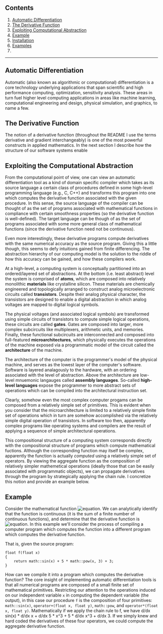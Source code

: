 ## Contents 
  1. [Automatic Differentiation]()
  2. [The Derivative Function]()
  3. [Exploiting Computational Abstraction]()
  4. [Example]() 
  5. [Installation]() 
  6. [Examples]() 
  7. 

---
## Automatic Differentiation
Automatic (also known as algorithmic or computational) differentiation is a core technology underlying applications that span scientific and high performance computing, optimization, sensitivity analysis. These areas in turn fuel higher level computing applications in areas like machine learning, 
computational engineering and design, physical simulation, and graphics, to name a few. 

## The Derivative Function 
The notion of a derivative function (throughout the README I use the terms derivative and gradient interchangeably) is one of the most powerful constructs in applied mathematics. In the next section I describe how the structure of our software systems enable 

## Exploiting the Computational Abstraction 
From the computational point of view, one can view an automatic differentiation tool as a kind of domain specific compiler which takes as its source language a certain class of procedures defined in some high-level programming language (e.g., C, C++) and transforms this program into one which computes the derivative function associated with the given procedure. In this sense, the source language of the compiler can be thought of as the set of programs associated with mathematical functions in compliance with certain smoothness properties (so the derivative function is well-defined). The target language can be though of as the set of programs associated with some more general class of mathematical functions (since the derivative function need not be continuous). 

Even more interestingly, these derivative programs compute derivatives with the same numerical accuracy as the source program. Giving this a little though, this seems to defy intuitions gained from finite differencing. The abstraction hierarchy of our computing model is the solution to the riddle of how this accuracy can be gained, and how these compilers work. 

At a high-level, a computing system is conceptually partitioned into an ordered/layered set of abstractions. At the bottom (i.e. least abstract) level the system is comprised of **atoms**, which are composed into relatively monolithic **materials** like crystalline silicon. These materials are chemically engineered and topologically arranged to construct analog microelectronic circuits called **transistors**. Despite their analog physical character, the transistors are designed to enable a digital abstraction in which analog voltages are mapped to digital logical symbols. 

The physical voltages (and associated logical symbols) are transformed using simple circuits of transistors to compute simple logical operations, these circuits are called **gates**. Gates are composed into larger, more complex subcircuits like multiplexers, arithmetic units, 
and memories. Finally, these functional subcircuits are interconnected and composed into full-featured **microarchitectures**, which physically executes the operations of the machine exposed via a programmatic model of the circuit called the **architecture** of the machine. 

The architecture of the computer is the programmer's model of the physical machine, and serves as the lowest layer of the computer's software. Software is layered analagously to the hardware, with an ordering associated with the level of abstraction. Above the architecture are low-level mnuemonic langauges called **assembly languages**. So-called **high-level languages** expose the programmer to more abstract sets of operations which can be compiled into the architectural instruction set. 

Clearly, somehow even the most complex computer progams can be composed from a relatively simple set of primitives. This is evident when you consider that the microarchitecture is limited to a relatively simple finite set of operations which in turn are somehow accomplished via the relatively simple digital operation of transistors. In software too then, apparently complex programs like operating systems and compilers are the result of applying a sequence of simple architectural operations. 

This compositional structure of a computing system corresponds directly with the compositional structure of programs which compute mathematical fuctions. Although the corresponding function may itself be complex, apparently the function is actually *computed* using a relatively simple set of operators. By viewing the aggregate function as the composition of relatively simpler mathemetical operations (ideally those that can be easily associated with programmatic objects), we can propagate derivatives through the program by strategically applying the chain rule. I concretize this notion and provide an example below. 

## Example 
Consider the mathematical function ![equation](https://latex.codecogs.com/svg.image?f(x)&space;=&space;\sin(x)&space;&plus;&space;5x^3&space;-&space;3). We can analytically identify that the function is continuous (it is the sum of a finite number of continuous functions), and determine that the derivative function is ![equation](https://latex.codecogs.com/svg.image?\frac{df}{dx}(x)&space;=&space;cos(x)&space;&plus;&space;15x^2). In this example we'll consider the process of compiling a computer program which computes the function into a different program which computes the derivative function. 

That is, given the source program: 
```
float f(float x)
{
    return math::sin(x) + 5 * math::pow(x, 3) + 3; 
}
```

How can we compile it into a program which computes the derivative function? The core insight of implementing automatic differentiation tools is that all numerical programs are composed of a small finite set of mathematical primitives. Restricting our attention to the operations induced on our independent variable `x` in computing the dependent variable (the output), in this case our procedure `f` is the composition of four primitives: `math::sin(x)`, `operator+(float x, float y)`, `math::pow`, and `operator*(float x, float y)`. Mathematically if we apply the chain rule to f, we have d/dx sin(x) * d/dx x + d/dx 5 * x^3 + 5 * d/dx x^3 + d/dx 3. If we simply knew and hard coded the derivatives of these four operators, we could compute the aggregate derivative function.
